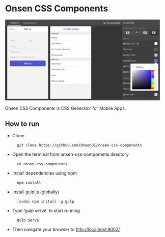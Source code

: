 # Onsen CSS Components

![screenshot](./misc/screenshot.png)

Onsen CSS Components is CSS Generator for Mobile Apps.

[Onsen CSS Components]:http://components.onsenui.io/

## How to run

* Clone

        git clone https://github.com/OnsenUI/onsen-css-components

* Open the terminal from onsen-css-components directory

        cd onsen-css-components

* Install dependencies using npm

        npm install

* Install gulp.js (globally)

        [sudo] npm install -g gulp

* Type 'gulp serve' to start running

        gulp serve

* Then navigate your browser to [http://localhost:9002/](http://localhost:9002/)

